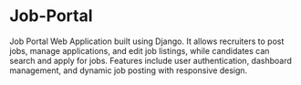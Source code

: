 # Job-Portal
Job Portal Web Application built using Django. It allows recruiters to post jobs, manage applications, and edit job listings, while candidates can search and apply for jobs. Features include user authentication, dashboard management, and dynamic job posting with responsive design.
